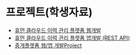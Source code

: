 # 프로젝트(학생자료)

- [휴먼 클라우드 이력 관리 플랫폼 웹개발](Mini%20Project-01%20휴먼%20클라우드%20이력%20관리%20플랫폼%20웹개발.md)
- [휴먼 클라우드 이력 관리 플랫폼 앱개발 (REST API)](Mini%20Project-02%20휴먼%20클라우드%20이력%20관리%20플랫폼%20웹개발.md)
- [중개플랫폼 웹/앱 개발Project]()
